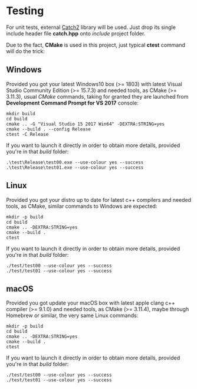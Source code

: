 # Testing

For unit tests, external [Catch2](https://github.com/catchorg/Catch2) library will be used.
Just drop its single include header file **catch.hpp** onto *include* project folder.

Due to the fact, **CMake** is used in this project, just typical **ctest** command will do the trick: 

## Windows

Provided you got your latest Windows10 box (>= 1803) with latest Visual Studio Community Edition (>= 15.7.3) and needed tools, as CMake (>= 3.11.3),
usual *CMake* commands, taking for granted they are launched from **Development Command Prompt for VS 2017** console:

	mkdir build
	cd build
	cmake .. -G "Visual Studio 15 2017 Win64" -DEXTRA:STRING=yes
	cmake --build . --config Release
	ctest -C Release

If you want to launch it directly in order to obtain more details, provided you're in that *build* folder:

	.\test\Release\test00.exe --use-colour yes --success
	.\test\Release\test01.exe --use-colour yes --success

## Linux 

Provided you got your distro up to date for latest c++ compilers and needed tools, as CMake, similar commands to Windows are expected:

	mkdir -p build
	cd build
	cmake .. -DEXTRA:STRING=yes
	cmake --build . 
	ctest 

If you want to launch it directly in order to obtain more details, provided you're in that *build* folder:

	./test/test00 --use-colour yes --success
	./test/test01 --use-colour yes --success

## macOS

Provided you got update your macOS box with latest apple clang c++ compiler (>= 9.1.0) and needed tools, as CMake (>= 3.11.4), maybe through Homebrew or similar, the very same Linux commands:

	mkdir -p build
	cd build
	cmake .. -DEXTRA:STRING=yes
	cmake --build .
	ctest

If you want to launch it directly in order to obtain more details, provided you're in that *build* folder:

	./test/test00 --use-colour yes --success
	./test/test01 --use-colour yes --success
